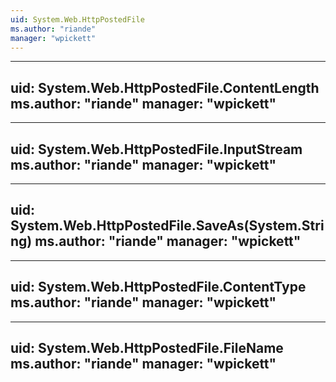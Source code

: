 ```yaml
---
uid: System.Web.HttpPostedFile
ms.author: "riande"
manager: "wpickett"
---
```


---
uid: System.Web.HttpPostedFile.ContentLength
ms.author: "riande"
manager: "wpickett"
---

---
uid: System.Web.HttpPostedFile.InputStream
ms.author: "riande"
manager: "wpickett"
---

---
uid: System.Web.HttpPostedFile.SaveAs(System.String)
ms.author: "riande"
manager: "wpickett"
---

---
uid: System.Web.HttpPostedFile.ContentType
ms.author: "riande"
manager: "wpickett"
---

---
uid: System.Web.HttpPostedFile.FileName
ms.author: "riande"
manager: "wpickett"
---
